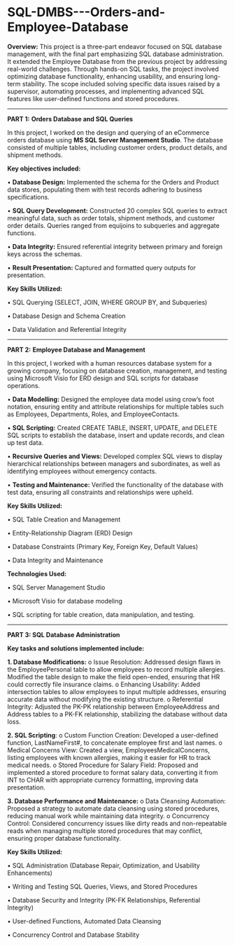 # SQL-DMBS---Orders-and-Employee-Database

**Overview:** This project is a three-part endeavor focused on SQL database management, with the final part emphasizing SQL database administration. It extended the Employee Database from the previous project by addressing real-world challenges. Through hands-on SQL tasks, the project involved optimizing database functionality, enhancing usability, and ensuring long-term stability. The scope included solving specific data issues raised by a supervisor, automating processes, and implementing advanced SQL features like user-defined functions and stored procedures.

________________________________________
**PART 1:** **Orders Database and SQL Queries** 

In this project, I worked on the design and querying of an eCommerce orders database using **MS SQL Server Management Studio**. The database consisted of multiple tables, including customer orders, product details, and shipment methods. 


**Key objectives included:**

•	**Database Design:** Implemented the schema for the Orders and Product data stores, populating them with test records adhering to business specifications.

•	**SQL Query Development:** Constructed 20 complex SQL queries to extract meaningful data, such as order totals, shipment methods, and customer order details. Queries ranged from equijoins to subqueries and aggregate functions.

•	**Data Integrity:** Ensured referential integrity between primary and foreign keys across the schemas.

•	**Result Presentation:** Captured and formatted query outputs for presentation.


**Key Skills Utilized:**

•	SQL Querying (SELECT, JOIN, WHERE GROUP BY, and Subqueries)

•	Database Design and Schema Creation

•	Data Validation and Referential Integrity

________________________________________
**PART 2:** **Employee Database and Management** 

In this project, I worked with a human resources database system for a growing company, focusing on database creation, management, and testing using Microsoft Visio for ERD design and SQL scripts for database operations.

•	**Data Modelling:** Designed the employee data model using crow’s foot notation, ensuring entity and attribute relationships for multiple tables such as Employees, Departments, Roles, and EmployeeContacts.

•	**SQL Scripting:** Created CREATE TABLE, INSERT, UPDATE, and DELETE SQL scripts to establish the database, insert and update records, and clean up test data.

•	**Recursive Queries and Views:** Developed complex SQL views to display hierarchical relationships between managers and subordinates, as well as identifying employees without emergency contacts.

• **Testing and Maintenance:** Verified the functionality of the database with test data, ensuring all constraints and relationships were upheld.


**Key Skills Utilized:**

•	SQL Table Creation and Management

•	Entity-Relationship Diagram (ERD) Design

•	Database Constraints (Primary Key, Foreign Key, Default Values)

•	Data Integrity and Maintenance

**Technologies Used:**

•	SQL Server Management Studio

•	Microsoft Visio for database modeling

•	SQL scripting for table creation, data manipulation, and testing.

________________________________________
**PART 3: SQL Database Administration**

**Key tasks and solutions implemented include:**

**1.	Database Modifications:**
o	Issue Resolution: Addressed design flaws in the EmployeePersonal table to allow employees to record multiple allergies. Modified the table design to make the field open-ended, ensuring that HR could correctly file insurance claims.
o	Enhancing Usability: Added intersection tables to allow employees to input multiple addresses, ensuring accurate data without modifying the existing structure.
o	Referential Integrity: Adjusted the PK-PK relationship between EmployeeAddress and Address tables to a PK-FK relationship, stabilizing the database without data loss.

**2.	SQL Scripting**:
o	Custom Function Creation: Developed a user-defined function, LastNameFirst#, to concatenate employee first and last names.
o	Medical Concerns View: Created a view, EmployeesMedicalConcerns, listing employees with known allergies, making it easier for HR to track medical needs.
o	Stored Procedure for Salary Field: Proposed and implemented a stored procedure to format salary data, converting it from INT to CHAR with appropriate currency formatting, improving data presentation.

**3.	Database Performance and Maintenance:**
o	Data Cleansing Automation: Proposed a strategy to automate data cleansing using stored procedures, reducing manual work while maintaining data integrity.
o	Concurrency Control: Considered concurrency issues like dirty reads and non-repeatable reads when managing multiple stored procedures that may conflict, ensuring proper database functionality.


**Key Skills Utilized:**

•	SQL Administration (Database Repair, Optimization, and Usability Enhancements)

•	Writing and Testing SQL Queries, Views, and Stored Procedures

•	Database Security and Integrity (PK-FK Relationships, Referential Integrity)

•	User-defined Functions, Automated Data Cleansing

•	Concurrency Control and Database Stability
